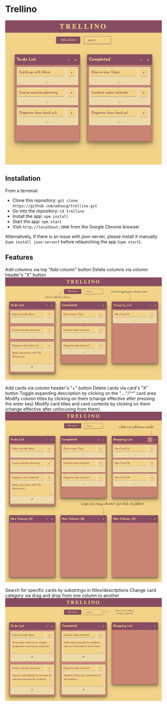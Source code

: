 # Trellino

<img src="public/assets/images/trellino1.png">

## Installation

From a terminal:

- Clone this repository: `git clone https://github.com/adnacg/trellino.git`
- Go into the repository: `cd trellino`
- Install the app: `npm install`
- Start the app: `npm start`
- Visit `http://localhost:3000` from the Google Chrome browser

Alternatively, if there is an issue with json-server, please install it manually (`npm install json-server`)
before relaunching the app (`npm start`).

## Features

Add columns via top "Add column" button
Delete columns via column header's "X" button
<img src="public/assets/images/trellino2.png">

Add cards via column header's "+" button
Delete cards via card's "X" button
Toggle expanding description by clicking on the "...."/"^" card area
Modify column titles by clicking on them (change effective after pressing the enter key)
Modify card titles and card contents by clicking on them (change effective after unfocusing from them)
<img src="public/assets/images/trellino3.png">

Search for specific cards by substrings in titles/descriptions
Change card category via drag and drop from one column to another
<img src="public/assets/images/trellino4.png">





